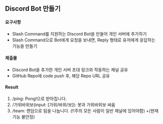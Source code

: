 ## Discord Bot 만들기

#### 요구사항
- Slash Command를 지원하는 Discord Bot을 만들어 개인 서버에 추가하기
- Slash Command으로 Bot에게 요청을 보내면, Reply 형태로 유저에게 응답하는 기능을 만들기

#### 제출물
- Discord Bot을 추가한 개인 서버 초대 링크와 작동하는 채널 공유
- GitHub Repo에 code push 후, 해당 Repo URL 공유

#### Result
1. /ping: Pong!으로 받아칩니다.
2. /가위바위보(input: [가위/바위/보]): 봇과 가위바위보 싸움
3. /team: 랜덤으로 팀을 나눕니다. (!!주의 모든 사람이 일반 채널에 있어야함) +(현재 기능 불안정)